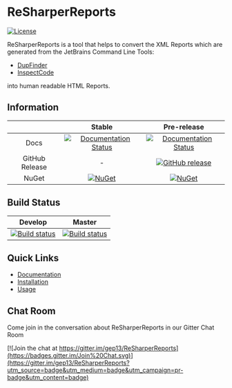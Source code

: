 # ReSharperReports

[![License](http://img.shields.io/:license-mit-blue.svg)](http://gep13.mit-license.org)

ReSharperReports is a tool that helps to convert the XML Reports which are generated from the JetBrains Command Line Tools:

- [DupFinder](https://confluence.jetbrains.com/display/NETCOM/Introducing+dupFinder)
- [InspectCode](https://confluence.jetbrains.com/display/NETCOM/Introducing+InspectCode)

into human readable HTML Reports.

## Information

||Stable|Pre-release|
|:--:|:--:|:--:|
|Docs|[![Documentation Status](https://readthedocs.org/projects/resharperreports/badge/?version=stable)](http://resharperreports.readthedocs.org/en/stable/)|[![Documentation Status](https://readthedocs.org/projects/resharperreports/badge/?version=develop)](http://resharperreports.readthedocs.org/en/develop/)|
|GitHub Release|-|[![GitHub release](https://img.shields.io/github/release/gep13/ReSharperReports.svg)](https://github.com/gep13/ReSharperReports/releases/latest)|
|NuGet|[![NuGet](https://img.shields.io/nuget/v/ReSharperReports.svg)](https://www.nuget.org/packages/ReSharperReports)|[![NuGet](https://img.shields.io/nuget/vpre/ReSharperReports.svg)](https://www.nuget.org/packages/ReSharperReports)|

## Build Status

|Develop|Master|
|:--:|:--:|
|[![Build status](https://ci.appveyor.com/api/projects/status/m4d9tag4iyps7238/branch/develop?svg=true)](https://ci.appveyor.com/project/GaryEwanPark/resharperreports/branch/develop)|[![Build status](https://ci.appveyor.com/api/projects/status/m4d9tag4iyps7238/branch/develop?svg=true)](https://ci.appveyor.com/project/GaryEwanPark/resharperreports/branch/master)|

## Quick Links

- [Documentation](http://resharperreports.readthedocs.org/en/develop/)
- [Installation](http://resharperreports.readthedocs.org/en/develop/installation/)
- [Usage](http://resharperreports.readthedocs.org/en/develop/usage/)

## Chat Room
Come join in the conversation about ReSharperReports in our Gitter Chat Room

[![Join the chat at https://gitter.im/gep13/ReSharperReports](https://badges.gitter.im/Join%20Chat.svg)](https://gitter.im/gep13/ReSharperReports?utm_source=badge&utm_medium=badge&utm_campaign=pr-badge&utm_content=badge)
